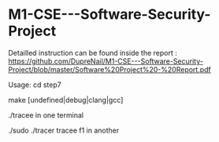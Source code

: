 # M1-CSE---Software-Security-Project
Detailled instruction can be found inside the report : https://github.com/DupreNail/M1-CSE---Software-Security-Project/blob/master/Software%20Project%20-%20Report.pdf

Usage: cd step7

make [undefined|debug|clang|gcc]

./tracee in one terminal 

./sudo ./tracer tracee f1 in another
